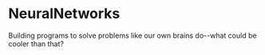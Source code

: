 # NeuralNetworks
Building programs to solve problems like our own brains do--what could be cooler than that?
